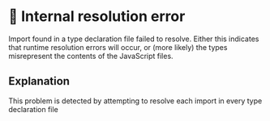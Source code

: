 # 🥴 Internal resolution error

Import found in a type declaration file failed to resolve. Either this indicates that runtime resolution errors will occur, or (more likely) the types misrepresent the contents of the JavaScript files.

## Explanation

This problem is detected by attempting to resolve each import in every type declaration file 